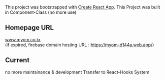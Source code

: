 This project was bootstrapped with [Create React App](https://github.com/facebook/create-react-app).
This Project was built in Component-Class (no more use)

## Homepage URL

www.myom.co.kr <br/>
(if expired, firebase domain hosting URL : https://myom-d144a.web.app/)


## Current

no more maintainance & development
Transfer to React-Hooks System
